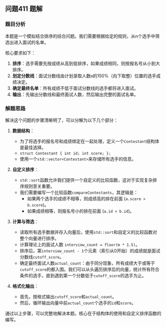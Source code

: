 ## 问题411 题解

### 题目分析

本题是一个模拟结合排序的综合问题。我们需要根据给定的规则，从n个选手中筛选出进入面试的名单。

核心要求如下：
1.  **排序**：选手需要先按成绩从高到低排序，如果成绩相同，则按报名号从小到大排序。
2.  **划定分数线**：面试分数线由计划录取人数`m`的150%（向下取整）位置的选手成绩决定。
3.  **确定最终名单**：所有成绩不低于面试分数线的选手都将进入面试。
4.  **输出**：先输出分数线和最终面试人数，然后输出完整的面试名单。

### 解题思路

解决这个问题的步骤清晰明了，可以分解为以下几个部分：

1.  **数据结构**：
    -   为了将选手的报名号和成绩绑定在一起处理，定义一个`Contestant`结构体是最佳选择。
    -   `struct Contestant { int id; int score; };`
    -   使用一个`std::vector<Contestant>`来存储所有选手的信息。

2.  **自定义排序**：
    -   `std::sort`函数允许我们提供一个自定义的比较函数，这对于实现复杂排序规则至关重要。
    -   我们需要编写一个比较函数`compareContestants`，其逻辑是：
        -   如果两个选手的成绩不相等，则成绩高的排在前面 (`a.score > b.score`)。
        -   如果成绩相等，则报名号小的排在前面 (`a.id < b.id`)。

3.  **计算与筛选**：
    -   读取所有选手数据并存入向量后，使用`std::sort`和自定义的比较函数对整个向量进行排序。
    -   计算理论上的面试人数 `interview_count = floor(m * 1.5)`。
    -   排序后，第`interview_count - 1`个元素（索引从0开始）的成绩就是面试分数线`cutoff_score`。
    -   确定最终面试人数`actual_count`：由于同分现象，所有成绩大于或等于`cutoff_score`的都入围。我们可以从头遍历排序后的向量，统计所有符合条件的选手，直到遇到第一个分数低于`cutoff_score`的选手为止。

4.  **格式化输出**：
    -   首先，按格式输出`cutoff_score`和`actual_count`。
    -   然后，循环输出向量中前`actual_count`个选手的`id`和`score`。

通过以上步骤，可以完整地解决本题。核心在于结构体的使用和自定义排序函数的编写。
